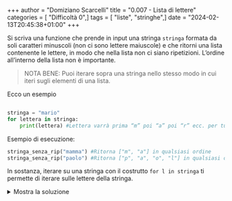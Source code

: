 +++
author = "Domiziano Scarcelli"
title = "0.007 - Lista di lettere"
categories = [ "Difficoltà 0",]
tags = [ "liste", "stringhe",]
date = "2024-02-13T20:45:38+01:00"
+++

Si scriva una funzione che prende in input una stringa `stringa` formata da soli caratteri minuscoli (non ci sono lettere maiuscole) e che ritorni una lista contenente le lettere, in modo che nella lista non ci siano ripetizioni. L’ordine all’interno della lista non è importante. 

> NOTA BENE: Puoi iterare sopra una stringa nello stesso modo in cui iteri sugli elementi di una lista.

Ecco un esempio
```python

stringa = "mario"
for lettera in stringa:
	print(lettera) #Lettera varrà prima “m” poi “a” poi “r” ecc. per tutte le lettere della stringa
```

Esempio di esecuzione:
```python
stringa_senza_rip("mamma") #Ritorna ["m", "a"] in qualsiasi ordine
stringa_senza_rip("paolo") #Ritorna ["p", "a", "o", "l"] in qualsiasi ordine 
```

In sostanza, iterare su una stringa con il costrutto `for l in stringa` ti permette di iterare sulle lettere della stringa.

<details>
<summary>Mostra la soluzione</summary>

```python
# Mantiene l’ordine delle lettere nella lista
def stringa_senza_rip(stringa):
    lista = []
    for lettera in stringa:
        if lettera not in lista:
            lista.append(lettera)
    return lista
```

```python
# L’ordine delle lettere nella lista finale è casuale
def stringa_senza_rip(stringa):
    return set(stringa)
```
</details>

